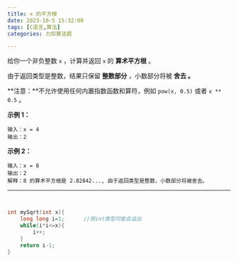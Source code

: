 ```yaml
---
title: x 的平方根
date: 2023-10-5 15:32:00
tags: [C语言,算法]
categories: 力扣算法题

---
```


给你一个非负整数 `x` ，计算并返回 `x` 的 **算术平方根** 。

由于返回类型是整数，结果只保留 **整数部分** ，小数部分将被 **舍去 。**

**注意：**不允许使用任何内置指数函数和算符，例如 `pow(x, 0.5)` 或者 `x ** 0.5` 。

 

**示例 1：**

```
输入：x = 4
输出：2
```

**示例 2：**

```
输入：x = 8
输出：2
解释：8 的算术平方根是 2.82842..., 由于返回类型是整数，小数部分将被舍去。
```

 



---

~~~c


int mySqrt(int x){
    long long i=1;      //用int类型可能会溢出
    while(i*i<=x){
        i++;
    }
    return i-1;
}


~~~

